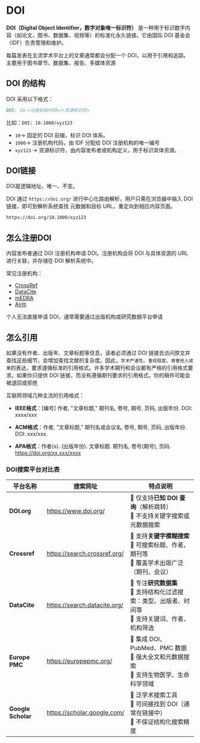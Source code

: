 # DOI



**DOI（Digital Object Identifier，数字对象唯一标识符）** 是一种用于标识数字内容（如论文、图书、数据集、视频等）的标准化永久链接。它由国际 DOI 基金会（IDF）负责管理和维护。

每篇发表在主流学术平台上的文章通常都会分配一个 DOI，以用于引用和追踪。主要用于图书章节、数据集、报告、多媒体资源

## DOI 的结构

DOI 采用以下格式：

```markdown
DOI: 10.<注册机构代码>/<资源标识符>
```

比如：`DOI: 10.1000/xyz123`

- `10`→ 固定的 DOI 前缀，标识 DOI 体系。
- `1000`→ 注册机构代码，由 IDF 分配给 DOI 注册机构的唯一编号
- `xyz123` → 资源标识符，由内容发布者或机构定义，用于标识具体资源。

## DOI链接

DOI是逻辑地址，唯一、不变。

DOI 通过 `https://doi.org/` 进行中心化路由解析，用户只需在浏览器中输入 DOI 链接，即可到解析系统查找 元数据和目标 URL，重定向到相应内容页面。

```markdown
https://doi.org/10.1000/xyz123
```

## 怎么注册DOI

内容发布者通过 DOI 注册机构申请 DOI。注册机构会将 DOI 与具体资源的 URL 进行关联，并存储在 DOI 解析系统中。

常见注册机构：

- [CrossRef](https://www.crossref.org/)
- [DataCite](https://datacite.org/)
- [mEDRA](https://www.medra.org/)
- [Airiti](https://www.airiti.com/)

个人无法直接申请 DOI，通常需要通过出版机构或研究数据平台申请

## 怎么引用

如果没有作者、出版年、文章标题等信息，读者必须通过 DOI 链接去访问原文并查找这些细节，会增加查找文献的复杂度。因此，`学术严谨性`、`重视程度`、`尊重他人成果`的表达，要求遵循标准的引用格式。许多学术期刊和会议都有严格的引用格式要求。如果你只提供 DOI 链接，而没有遵循期刊要求的引用格式，你的稿件可能会被退回或拒绝

互联网领域几种主流的引用格式：

* **IEEE格式**：[编号] 作者, "文章标题," 期刊名, 卷号, 期号, 页码, 出版年份. DOI: xxxx/xxx

* **ACM格式**：作者, "文章标题," 期刊名或会议名, 卷号, 期号, 页码, 出版年份. DOI: xxx/xxx.
* **APA格式**：作者(s). (出版年份). 文章标题. 期刊名, 卷号(期号), 页码. https://doi.org/xx.xxx/xxxx





### DOI搜索平台对比表

| 平台名称           | 搜索网址                     | 特点说明                                                     |
| ------------------ | ---------------------------- | ------------------------------------------------------------ |
| **DOI.org**        | https://www.doi.org/         | 🔹 仅支持**已知 DOI 查询**（解析跳转） <br />🔹 不支持关键字搜索或元数据搜索 |
| **Crossref**       | https://search.crossref.org/ | 🔹 支持**关键字模糊搜索** <br />🔹 可搜索标题、作者、期刊等 <br />🔹 覆盖学术出版广泛（期刊、会议） |
| **DataCite**       | https://search.datacite.org/ | 🔹 专注**研究数据集** <br />🔹 支持结构化过滤搜索：类型、出版者、时间等 <br />🔹 支持关键词、作者、机构筛选 |
| **Europe PMC**     | https://europepmc.org/       | 🔹 集成 DOI、PubMed、PMC 数据 <br />🔹 强大全文和元数据搜索 <br />🔹 支持生物医学、生命科学领域 |
| **Google Scholar** | https://scholar.google.com/  | 🔹 泛学术搜索工具 <br />🔹 可间接找到 DOI（通常在链接中） <br />🔹 不保证结构化搜索精度 |
